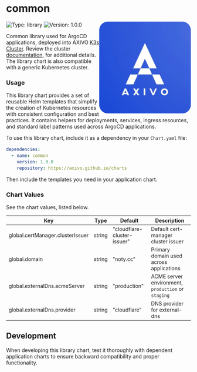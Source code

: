 # common

<img align="right" width="250" height="250" src="https://raw.githubusercontent.com/axivo/charts/main/library/common/icon.png" alt="common" />

![Type: library](https://img.shields.io/badge/Type-library-informational?style=flat-square)  ![Version: 1.0.0](https://img.shields.io/badge/Version-1.0.0-informational?style=flat-square)

Common library used for ArgoCD applications, deployed into AXIVO [K3s Cluster](https://github.com/axivo/k3s-cluster). Review the cluster [documentation](https://axivo.com/k3s-cluster/), for additional details. The library chart is also compatible with a generic Kubernetes cluster.

### Usage

This library chart provides a set of reusable Helm templates that simplify the creation of Kubernetes resources with consistent configuration and best practices. It contains helpers for deployments, services, ingress resources, and standard label patterns used across ArgoCD applications.

To use this library chart, include it as a dependency in your `Chart.yaml` file:

```yaml
dependencies:
  - name: common
    version: 1.0.0
    repository: https://axivo.github.io/charts
```

Then include the templates you need in your application chart.

### Chart Values

See the chart values, listed below.

| Key | Type | Default | Description |
|-----|------|---------|-------------|
| global.certManager.clusterIssuer | string | "cloudflare-cluster-issuer" | Default cert-manager cluster issuer |
| global.domain | string | "noty.cc" | Primary domain used across applications |
| global.externalDns.acmeServer | string | "production" | ACME server environment, `production` or `staging` |
| global.externalDns.provider | string | "cloudflare" | DNS provider for external-dns |

## Development

When developing this library chart, test it thoroughly with dependent application charts to ensure backward compatibility and proper functionality.
